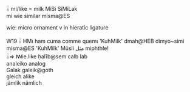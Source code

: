 𓏇 mi/like = milk MiSi SiMiLak  
  mi wie similar misma@ES  

wie: micro ornament v in hieratic ligature  

W19  𓏇 HMι ham cuma comme quemι 'KuhMilk' dmah@HEB dimyo~simi  
misma@ES 'KuhMilk' Müsli  مثل miphthłe!  
𓏇=> ꟿie.like ḥalīb@sem calb lab  
analeiko analog  
Galak galeik@goth  
gleich alike  
jämlik nämlich  

